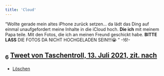 ```yaml
---
title: 'Cloud'
---
```


“Wollte gerade mein altes iPhone zurück setzen... da lädt das Ding auf einmal unaufgefordert meine Inhalte in die iCloud hoch. **Die ich** mit meinem Papa teile. Mit den Fotos, die ich an meinen Freund geschickt habe. **BITTE LASS** DIE FOTOS DA NICHT HOCHGELADEN SEIN!!!😭   ” -!6!-
## <sub class="subscript">**6**</sub> [Tweet von Taschentroll, 13. Juli 2021, zit. <u>nach</u>](https://twitter.com/Taschentroll/status/1414866541619949569?s=20)

* [Löschen](Deleting_de)
